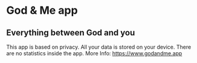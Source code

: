 # God &amp; Me app

## Everything between God and you ##
This app is based on privacy. All your data is stored on your device. There are no statistics inside the app.
More Info:
https://www.godandme.app